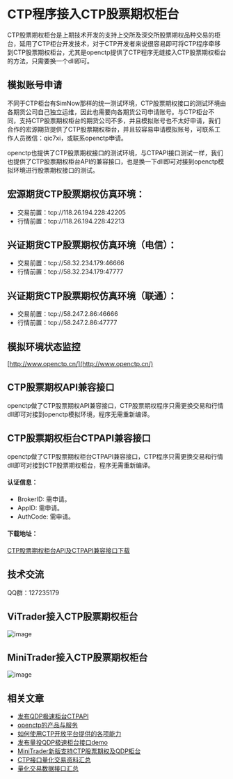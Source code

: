 # CTP程序接入CTP股票期权柜台

CTP股票期权柜台是上期技术开发的支持上交所及深交所股票期权品种交易的柜台，延用了CTP柜台开发技术，对于CTP开发者来说很容易即可将CTP程序牵移到CTP股票期权柜台，尤其是openctp提供了CTP程序无缝接入CTP股票期权柜台的方法，只需要换一个dll即可。

## 模拟账号申请

不同于CTP柜台有SimNow那样的统一测试环境，CTP股票期权接口的测试环境由各期货公司自己独立运维，因此也需要向各期货公司申请账号。与CTP柜台不同，支持CTP股票期权柜台的期货公司不多，并且模拟账号也不太好申请，我们合作的宏源期货提供了CTP股票期权柜台，并且较容易申请模拟账号，可联系工作人员微信：qic7xi，或联系openctp申请。



openctp也提供了CTP股票期权接口的测试环境，与CTPAPI接口测试一样，我们也提供了CTP股票期权柜台API的兼容接口，也是换一下dll即可对接到openctp模拟环境进行股票期权接口的测试。

## **宏源期货CTP股票期权仿真环境：**

- 交易前置：tcp://118.26.194.228:42205
- 行情前置：tcp://118.26.194.228:42213

## **兴证期货CTP股票期权仿真环境（电信）：**

- 交易前置：tcp://58.32.234.179:46666
- 行情前置：tcp://58.32.234.179:47777

## **兴证期货CTP股票期权仿真环境（联通）：**

- 交易前置：tcp://58.247.2.86:46666
- 行情前置：tcp://58.247.2.86:47777

## 模拟环境状态监控

[http://www.openctp.cn/](http://www.openctp.cn/)

## CTP股票期权API兼容接口

openctp做了CTP股票期权API兼容接口，CTP股票期权程序只需更换交易和行情dll即可对接到openctp模拟环境，程序无需重新编译。

## CTP股票期权柜台CTPAPI兼容接口

openctp做了CTP股票期权柜台CTPAPI兼容接口，CTP程序只需更换交易和行情dll即可对接到CTP股票期权柜台，程序无需重新编译。

#### 认证信息：

- BrokerID: 需申请。
- AppID: 需申请。
- AuthCode: 需申请。

#### 下载地址：

[CTP股票期权柜台API及CTPAPI兼容接口下载](http://www.openctp.cn/download.html)

## 技术交流

QQ群：127235179

## ViTrader接入CTP股票期权柜台

![image](https://github.com/user-attachments/assets/96d29dd1-ef7b-40c7-94db-d9016c24bc39)

## MiniTrader接入CTP股票期权柜台

![image](https://github.com/user-attachments/assets/ce69ccd5-8be8-44da-b89f-e68f9c47e53b)

## 相关文章

- [发布QDP极速柜台CTPAPI](https://mp.weixin.qq.com/s?__biz=Mzk0ODI0NDE2Ng==&mid=2247485377&idx=1&sn=5149412546fbb3d6acb96e4154adcf53&chksm=c36bdc68f41c557e3c7caacaf662b9983c37f9f1004cb9dda2b3da3c009cf7b947c46260329a&token=2114132773&lang=zh_CN#rd)
- [openctp的产品与服务](https://zhuanlan.zhihu.com/p/683874612)
- [如何使用CTP开放平台提供的各项能力](https://mp.weixin.qq.com/s?__biz=Mzk0ODI0NDE2Ng==&mid=2247484094&idx=1&sn=97bd791622333886260bf767bea40db1&chksm=c36bd917f41c50016b676b5f5b11f899aea889cd9b10e6724c7fee0ad443f31351f87ff5a4d2&token=1437331958&lang=zh_CN#rd)
- [发布量投QDP极速柜台接口demo](https://mp.weixin.qq.com/s?__biz=Mzk0ODI0NDE2Ng==&mid=2247485329&idx=1&sn=913785be3306908909ce3a160abfb18c&chksm=c36bdc38f41c552e35ba6c39e4b1addb6f4aee4ece068f697a11b1c5f264cc30f7bab4c516ed&token=2114132773&lang=zh_CN#rd)
- [MiniTrader新版支持CTP股票期权及QDP柜台](https://mp.weixin.qq.com/s?__biz=Mzk0ODI0NDE2Ng==&mid=2247485364&idx=1&sn=1715660a76ec62651b3504141f9f32f5&chksm=c36bdc1df41c550b40d2c9cab250871df00e2743be65965b73640d8ffd64f1567055e9cb4576&token=2114132773&lang=zh_CN#rd)
- [CTP接口量化交易资料汇总](https://zhuanlan.zhihu.com/p/607325008)
- [量化交易数据接口汇总](https://zhuanlan.zhihu.com/p/681814762)

